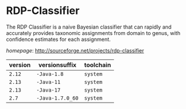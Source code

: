 # RDP-Classifier

The RDP Classifier is a naive Bayesian classifier that can rapidly and accurately provides taxonomic  assignments from domain to genus, with confidence estimates for each assignment.

*homepage*: <http://sourceforge.net/projects/rdp-classifier>

version | versionsuffix | toolchain
--------|---------------|----------
``2.12`` | ``-Java-1.8`` | ``system``
``2.13`` | ``-Java-11`` | ``system``
``2.13`` | ``-Java-17`` | ``system``
``2.7`` | ``-Java-1.7.0_60`` | ``system``
